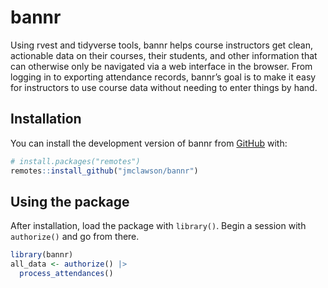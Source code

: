 
<!-- README.md is generated from README.Rmd. Please edit that file -->

# bannr

<!-- badges: start -->
<!-- badges: end -->

Using rvest and tidyverse tools, bannr helps course instructors get
clean, actionable data on their courses, their students, and other
information that can otherwise only be navigated via a web interface in
the browser. From logging in to exporting attendance records, bannr’s
goal is to make it easy for instructors to use course data without
needing to enter things by hand.

## Installation

You can install the development version of bannr from
[GitHub](https://github.com/) with:

``` r
# install.packages("remotes")
remotes::install_github("jmclawson/bannr")
```

## Using the package

After installation, load the package with `library()`. Begin a session
with `authorize()` and go from there.

``` r
library(bannr)
all_data <- authorize() |> 
  process_attendances()
```
